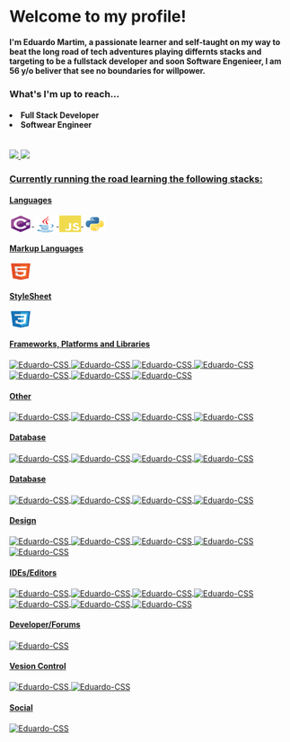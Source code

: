 <h1>Welcome to my profile!</h1>

<h4>I'm Eduardo Martim, a passionate learner and self-taught on my way to beat the long road of tech adventures playing differnts stacks and targeting to be a fullstack developer and soon Software Engenieer, I am 56 y/o beliver that see no boundaries for willpower.</h4>

<h3>What's I'm up to reach...</h3>

<h4><li>Full Stack Developer<li>Softwear Engineer</li></h4></br>
  
<div align="left">
  <a href="https://github.com/EduMartim">
  <img height="180" src="https://github-readme-stats.vercel.app/api?username=EduMartim&show_icons=true&theme=dracula&include_all_commits=true&count_private=true"/>
  <img height="180" src="https://github-readme-stats.vercel.app/api/top-langs/?username=EduMartim&layout=compact&langs_count=7&theme=dracula"/>
</div>

  <h3>Currently running the road learning the following stacks:</h3>
            <td>
                <h4>Languages</h4>
            </td>
            <td><img align="center" alt="Eduardo-Csharp" height="30" width="40"
                    src="https://raw.githubusercontent.com/devicons/devicon/master/icons/csharp/csharp-original.svg">
            </td>
            <td><img align="center" alt="Eduardo-Java" height="30" width="40"
                    src="https://raw.githubusercontent.com/devicons/devicon/master/icons/java/java-original.svg">
            </td>
            <td><img align="center" alt="Eduardo-Java Script" height="30" width="40"
                    src="https://raw.githubusercontent.com/devicons/devicon/master/icons/javascript/javascript-plain.svg">
            </td>
            <td><img align="center" alt="Eduardo-Python" height="30" width="40"
                    src="https://raw.githubusercontent.com/devicons/devicon/master/icons/python/python-original.svg">
            </td>
            <td>
                <h4>Markup Languages</h4>
            </td>
            <td><img align="center" alt="Eduardo-HTML" height="30" width="40"
                    src="https://raw.githubusercontent.com/devicons/devicon/master/icons/html5/html5-original.svg">
            </td>
            <td>
                <h4>StyleSheet</h4>
            </td>
            <td><img align="center" alt="Eduardo-CSS" height="30" width="40"
                    src="https://raw.githubusercontent.com/devicons/devicon/master/icons/css3/css3-original.svg">
            </td>
            <td>
                <h4>Frameworks, Platforms and Libraries</h4>
            </td>
            <td><img align="center" alt="Eduardo-CSS" height="30" width="40"
                    src="https://cdn.jsdelivr.net/gh/devicons/devicon/icons/dotnetcore/dotnetcore-plain.svg">
            <td><img align="center" alt="Eduardo-CSS" height="30" width="40"
                    src="https://cdn.jsdelivr.net/gh/devicons/devicon/icons/angularjs/angularjs-original.svg">
            <td><img align="center" alt="Eduardo-CSS" height="30" width="40"
                    src="https://cdn.jsdelivr.net/gh/devicons/devicon/icons/bootstrap/bootstrap-original.svg">
            <td><img align="center" alt="Eduardo-CSS" height="30" width="40"
                    src="https://cdn.jsdelivr.net/gh/devicons/devicon/icons/npm/npm-original-wordmark.svg">
            <td><img align="center" alt="Eduardo-CSS" height="30" width="40"
                    src="https://cdn.jsdelivr.net/gh/devicons/devicon/icons/nextjs/nextjs-original-wordmark.svg">
            <td><img align="center" alt="Eduardo-CSS" height="30" width="40"
                    src="https://cdn.jsdelivr.net/gh/devicons/devicon/icons/nodejs/nodejs-original-wordmark.svg">
            <td><img align="center" alt="Eduardo-CSS" height="30" width="40"
                    src="https://cdn.jsdelivr.net/gh/devicons/devicon/icons/react/react-original-wordmark.svg">
            </td>
            <td>
                <h4>Other</h4>
            </td>
            <td><img align="center" alt="Eduardo-CSS" height="30" width="40"
                    src="https://cdn.jsdelivr.net/gh/devicons/devicon/icons/docker/docker-original-wordmark.svg">
            <td><img align="center" alt="Eduardo-CSS" height="30" width="40"
                    src="https://cdn.jsdelivr.net/gh/devicons/devicon/icons/kubernetes/kubernetes-plain-wordmark.svg">
            <td><img align="center" alt="Eduardo-CSS" height="30" width="100"
                    src="https://img.shields.io/badge/Postman-FF6C37?style=for-the-badge&logo=postman&logoColor=white">
            <td><img align="center" alt="Eduardo-CSS" height="30" width="100"
                    src="https://img.shields.io/badge/-Swagger-%23Clojure?style=for-the-badge&logo=swagger&logoColor=white">
            </td>
            <td>
                <h4>Database</h4>
            </td>
            <td><img align="center" alt="Eduardo-CSS" height="30" width="100" 
                     src="https://cdn.jsdelivr.net/gh/devicons/devicon/icons/microsoftsqlserver/microsoftsqlserver-plain.svg">
            <td><img align="center" alt="Eduardo-CSS" height="30" width="100"
                     src="https://cdn.jsdelivr.net/gh/devicons/devicon/icons/mongodb/mongodb-original-wordmark.svg">
            <td><img align="center" alt="Eduardo-CSS" height="30" width="100"
                     src="https://cdn.jsdelivr.net/gh/devicons/devicon/icons/mysql/mysql-original-wordmark.svg">
            <td><img align="center" alt="Eduardo-CSS" height="30" width="100"
                     src="https://cdn.jsdelivr.net/gh/devicons/devicon/icons/postgresql/postgresql-original-wordmark.svg">
            </td>
            <td>
                <h4>Database</h4>
            </td>
            <td><img align="center" alt="Eduardo-CSS" height="30" width="100"
                    src="https://cdn.jsdelivr.net/gh/devicons/devicon/icons/microsoftsqlserver/microsoftsqlserver-plain.svg">
            <td><img align="center" alt="Eduardo-CSS" height="30" width="100"
                    src="https://cdn.jsdelivr.net/gh/devicons/devicon/icons/mongodb/mongodb-original-wordmark.svg">
            <td><img align="center" alt="Eduardo-CSS" height="30" width="100"
                    src="https://cdn.jsdelivr.net/gh/devicons/devicon/icons/mysql/mysql-original-wordmark.svg">
            <td><img align="center" alt="Eduardo-CSS" height="30" width="100"
                    src="https://cdn.jsdelivr.net/gh/devicons/devicon/icons/postgresql/postgresql-original-wordmark.svg">
            </td>
            <td>
                <h4>Design</h4>
            </td>
            <td><img align="center" alt="Eduardo-CSS" height="30" width="100"
                    src="https://cdn.jsdelivr.net/gh/devicons/devicon/icons/photoshop/photoshop-line.svg">
            <td><img align="center" alt="Eduardo-CSS" height="30" width="100"
                    src="https://cdn.jsdelivr.net/gh/devicons/devicon/icons/illustrator/illustrator-line.svg">
            <td><img align="center" alt="Eduardo-CSS" height="30" width="100"
                    src="https://cdn.jsdelivr.net/gh/devicons/devicon/icons/canva/canva-original.svg">
            <td><img align="center" alt="Eduardo-CSS" height="30" width="100"
                    src="https://cdn.jsdelivr.net/gh/devicons/devicon/icons/figma/figma-original.svg">
            <td><img align="center" alt="Eduardo-CSS" height="30" width="100"
                    src="https://cdn.jsdelivr.net/gh/devicons/devicon/icons/gimp/gimp-original.svg">
            </td>
            <td>
                <h4>IDEs/Editors</h4>
            </td>
            <td><img align="center" alt="Eduardo-CSS" height="30" width="100"
                    src="https://img.shields.io/badge/Eclipse-FE7A16.svg?style=for-the-badge&logo=Eclipse&logoColor=white">
            <td><img align="center" alt="Eduardo-CSS" height="30" width="100"
                    src="https://cdn.jsdelivr.net/gh/devicons/devicon/icons/intellij/intellij-original-wordmark.svg">
            <td><img align="center" alt="Eduardo-CSS" height="30" width="100"
                    src="https://img.shields.io/badge/NetBeansIDE-1B6AC6.svg?style=for-the-badge&logo=apache-netbeans-ide&logoColor=white">
            <td><img align="center" alt="Eduardo-CSS" height="30" width="100"
                    src="https://cdn.jsdelivr.net/gh/devicons/devicon/icons/pycharm/pycharm-original.svg"></td>
            <td><img align="center" alt="Eduardo-CSS" height="30" width="100"
                    src="https://img.shields.io/badge/sublime_text-%23575757.svg?style=for-the-badge&logo=sublime-text&logoColor=important">
            <td><img align="center" alt="Eduardo-CSS" height="30" width="100"
                    src="https://cdn.jsdelivr.net/gh/devicons/devicon/icons/visualstudio/visualstudio-plain.svg"></td>
            <td><img align="center" alt="Eduardo-CSS" height="30" width="100"
                    src="https://img.shields.io/badge/Visual%20Studio%20Code-0078d7.svg?style=for-the-badge&logo=visual-studio-code&logoColor=white">
            </td>
            <td>
                <h4>Developer/Forums</h4>
            </td>
            <td><img align="center" alt="Eduardo-CSS" height="30" width="100"
                    src="https://img.shields.io/badge/-Stackoverflow-FE7A16?style=for-the-badge&logo=stack-overflow&logoColor=white">
            </td>
            <td>
                <h4>Vesion Control</h4>
            </td>
            <td><img align="center" alt="Eduardo-CSS" height="30" width="100"
                    src="https://cdn.jsdelivr.net/gh/devicons/devicon/icons/github/github-original.svg">
            <td><img align="center" alt="Eduardo-CSS" height="30" width="100"
                    src="https://cdn.jsdelivr.net/gh/devicons/devicon/icons/git/git-original.svg">
            </td>
            <td>
                <h4>Social</h4>
            </td>
            <td><img align="center" alt="Eduardo-CSS" height="30" width="100"
                     src="">
            </td>
